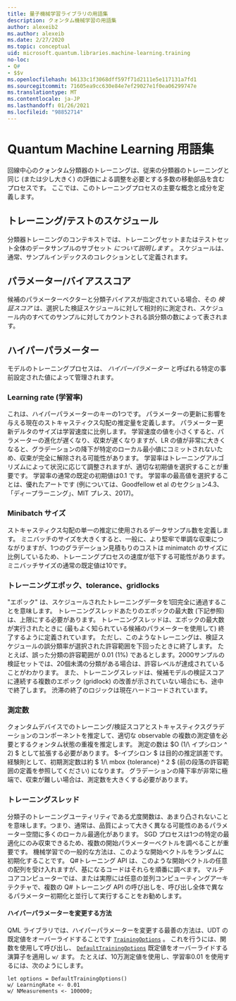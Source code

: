 ```yaml
---
title: 量子機械学習ライブラリの用語集
description: クォンタム機械学習の用語集
author: alexeib2
ms.author: alexeib
ms.date: 2/27/2020
ms.topic: conceptual
uid: microsoft.quantum.libraries.machine-learning.training
no-loc:
- Q#
- $$v
ms.openlocfilehash: b6133c1f3068dff597f71d2111e5e117131a7fd1
ms.sourcegitcommit: 71605ea9cc630e84e7ef29027e1f0ea06299747e
ms.translationtype: MT
ms.contentlocale: ja-JP
ms.lasthandoff: 01/26/2021
ms.locfileid: "98852714"
---
```

# <a name="quantum-machine-learning-glossary"></a>Quantum Machine Learning 用語集

回線中心のクォンタム分類器のトレーニングは、従来の分類器のトレーニングと同じ (または少し大きく) の評価による調整を必要とする多数の移動部品を含むプロセスです。 ここでは、このトレーニングプロセスの主要な概念と成分を定義します。

## <a name="trainingtesting-schedules"></a>トレーニング/テストのスケジュール

分類器トレーニングのコンテキストでは、トレーニングセットまたはテストセット全体のデータサンプルのサブセット *について説明します* 。 スケジュールは、通常、サンプルインデックスのコレクションとして定義されます。

## <a name="parameterbias-scores"></a>パラメーター/バイアススコア

候補のパラメーターベクターと分類子バイアスが指定されている場合、その *検証スコア* は、選択した検証スケジュールに対して相対的に測定され、スケジュール内のすべてのサンプルに対してカウントされる誤分類の数によって表されます。

## <a name="hyperparameters"></a>ハイパーパラメーター

モデルのトレーニングプロセスは、 *ハイパーパラメーター* と呼ばれる特定の事前設定された値によって管理されます。

### <a name="learning-rate"></a>Learning rate (学習率)

これは、ハイパーパラメーターのキーの1つです。 パラメーターの更新に影響を与える現在のストキャスティクス勾配の推定量を定義します。 パラメーター更新デルタのサイズは学習速度に比例します。 学習速度の値を小さくすると、パラメーターの進化が遅くなり、収束が遅くなりますが、LR の値が非常に大きくなると、グラデーションの降下が特定のローカル最小値にコミットされないため、収束が完全に解除される可能性があります。 学習率はトレーニングアルゴリズムによって状況に応じて調整されますが、適切な初期値を選択することが重要です。 学習率の通常の既定の初期値は0.1 です。 学習率の最高値を選択することは、優れたアートです (例については、Goodfellow et al のセクション4.3、「ディープラーニング」、MIT プレス、2017)。

### <a name="minibatch-size"></a>Minibatch サイズ

ストキャスティクス勾配の単一の推定に使用されるデータサンプル数を定義します。 ミニバッチのサイズを大きくすると、一般に、より堅牢で単調な収束につながりますが、1つのグラデーション見積もりのコストは minimatch のサイズに比例しているため、トレーニングプロセスの速度が低下する可能性があります。 ミニバッチサイズの通常の既定値は10です。

### <a name="training-epochs-tolerance-gridlocks"></a>トレーニングエポック、tolerance、gridlocks

"エポック" は、スケジュールされたトレーニングデータを1回完全に通過することを意味します。
トレーニングスレッドあたりのエポックの最大数 (下記参照) は、上限にする必要があります。 トレーニングスレッドは、エポックの最大数が実行されたときに (最もよく知られている候補のパラメーターを使用して) 終了するように定義されています。 ただし、このようなトレーニングは、検証スケジュールの誤分類率が選択された許容範囲を下回ったときに終了します。 たとえば、誤った分類の許容範囲が 0.01 (1%) であるとします。2000サンプルの検証セットでは、20個未満の分類がある場合は、許容レベルが達成されていることがわかります。 また、トレーニングスレッドは、候補モデルの検証スコアに連続する複数のエポック (gridlock) の改善が示されていない場合にも、途中で終了します。 渋滞の終了のロジックは現在ハードコードされています。

### <a name="measurements-count"></a>測定数

クォンタムデバイスでのトレーニング/検証スコアとストキャスティクスグラデーションのコンポーネントを推定して、適切な observable の複数の測定値を必要とするクォンタム状態の重複を推定します。 測定の数は $O (1/\ イプシロン ^ 2) $ として拡張する必要があります。 $-イプシロン $ は目的の推定誤差です。
経験則として、初期測定数は約 $ 1/\ mbox {tolerance} ^ 2 $ (前の段落の許容範囲の定義を参照してください) になります。 グラデーションの降下率が非常に極端で、収束が難しい場合は、測定数を大きくする必要があります。

### <a name="training-threads"></a>トレーニングスレッド

分類子のトレーニングユーティリティである尤度関数は、あまり凸されないことを意味します。つまり、通常は、品質によって大きく異なる可能性のあるパラメーター空間に多くのローカル最適化があります。 SGD プロセスは1つの特定の最適化にのみ収束できるため、複数の開始パラメーターベクトルを調べることが重要です。 機械学習での一般的な方法は、このような開始ベクトルをランダムに初期化することです。 Q#トレーニング API は、このような開始ベクトルの任意の配列を受け入れますが、基になるコードはそれらを順番に調べます。 マルチコアコンピューターでは、または実際には任意の並列コンピューティングアーキテクチャで、複数の Q# トレーニング API の呼び出しを、呼び出し全体で異なるパラメーター初期化と並行して実行することをお勧めします。

#### <a name="how-to-modify-the-hyperparameters"></a>ハイパーパラメーターを変更する方法

QML ライブラリでは、ハイパーパラメーターを変更する最善の方法は、UDT の既定値をオーバーライドすることです [`TrainingOptions`](xref:Microsoft.Quantum.MachineLearning.TrainingOptions) 。 これを行うには、関数を使用して呼び出し、 [`DefaultTrainingOptions`](xref:Microsoft.Quantum.MachineLearning.DefaultTrainingOptions) 既定値をオーバーライドする演算子を適用し `w/` ます。 たとえば、10万測定値を使用し、学習率0.01 を使用するには、次のようにします。

```qsharp
let options = DefaultTrainingOptions()
w/ LearningRate <- 0.01
w/ NMeasurements <- 100000;
```
